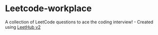 # Leetcode-workplace
A collection of LeetCode questions to ace the coding interview! - Created using [LeetHub v2](https://github.com/arunbhardwaj/LeetHub-2.0)

